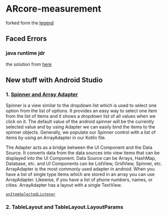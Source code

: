 # ARcore-measurement

forked form the [legend](https://medium.com/@shibuiyusuke/measuring-distance-with-arcore-6eb15bf38a8f)

## Faced Errors

### java runtime jdr

the solution from [here](https://stackoverflow.com/questions/66449161/how-to-upgrade-an-android-project-to-java-11)

## New stuff with Android Studio

### 1. [Spinner and Array Adapter](https://www.geeksforgeeks.org/spinner-in-android-using-java-with-example/)

Spinner is a view similar to the dropdown list which is used to select one option from the list of options.
It provides an easy way to select one item from the list of items and it shows a dropdown list of all values when we click on it.
The default value of the android spinner will be the currently selected value and by using Adapter we can easily bind the items to the spinner objects.
Generally, we populate our Spinner control with a list of items by using an ArrayAdapter in our Kotlin file.

The Adapter acts as a bridge between the UI Component and the Data Source.
It converts data from the data sources into view items that can be displayed into the UI Component.
Data Source can be Arrays, HashMap, Database, etc. and UI Components can be ListView, GridView, Spinner, etc.
ArrayAdapter is the most commonly used adapter in android.
When you have a list of single type items which are stored in an array you can use ArrayAdapter.
Likewise, if you have a list of phone numbers, names, or cities. ArrayAdapter has a layout with a single TextView.

[`onItemSelectedListener`](https://developer.android.com/reference/kotlin/android/widget/AdapterView.OnItemSelectedListener)

### 2. TableLayout and TableLayout.LayoutParams
